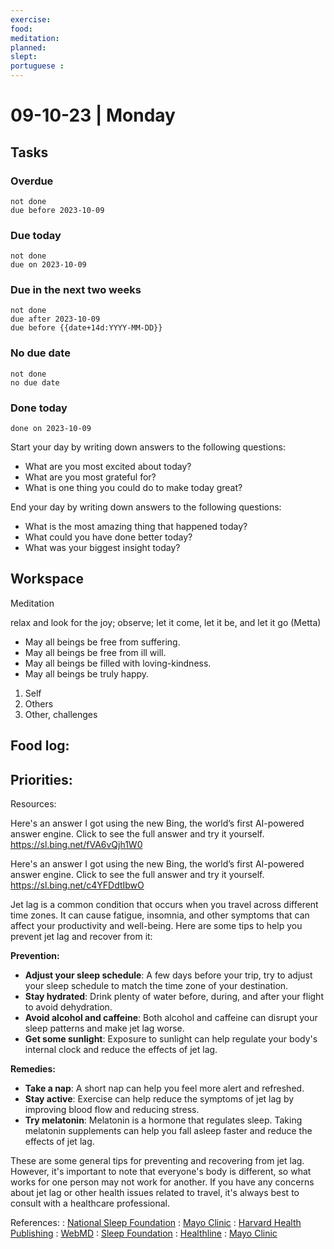 ```yaml
---
exercise: 
food:
meditation:
planned:
slept:
portuguese :
---
```


# 09-10-23 | Monday

## Tasks
### Overdue
```tasks
not done
due before 2023-10-09
```

### Due today
```tasks
not done
due on 2023-10-09
```

### Due in the next two weeks
```tasks
not done
due after 2023-10-09
due before {{date+14d:YYYY-MM-DD}}
```

### No due date
```tasks
not done
no due date
```

### Done today
```tasks
done on 2023-10-09
```


Start your day by writing down answers to the following questions:

- What are you most excited about today? 
- What are you most grateful for? 
- What is one thing you could do to make today great?  

End your day by writing down answers to the following questions: 

- What is the most amazing thing that happened today? 
- What could you have done better today? 
- What was your biggest insight today?

## Workspace

Meditation 

relax and look for the joy; observe; let it come, let it be, and let it go
(Metta)
-   May all beings be free from suffering.
-   May all beings be free from ill will.
-   May all beings be filled with loving-kindness.
-   May all beings be truly happy.

1. Self
2. Others
3. Other, challenges

Food log:
- 

Priorities:
- 

Resources:

Here's an answer I got using the new Bing, the world’s first AI-powered answer engine. Click to see the full answer and try it yourself. https://sl.bing.net/fVA6vQjh1W0

Here's an answer I got using the new Bing, the world’s first AI-powered answer engine. Click to see the full answer and try it yourself. https://sl.bing.net/c4YFDdtIbwO

Jet lag is a common condition that occurs when you travel across different time zones. It can cause fatigue, insomnia, and other symptoms that can affect your productivity and well-being. Here are some tips to help you prevent jet lag and recover from it:

**Prevention:**
- **Adjust your sleep schedule**: A few days before your trip, try to adjust your sleep schedule to match the time zone of your destination.
- **Stay hydrated**: Drink plenty of water before, during, and after your flight to avoid dehydration.
- **Avoid alcohol and caffeine**: Both alcohol and caffeine can disrupt your sleep patterns and make jet lag worse.
- **Get some sunlight**: Exposure to sunlight can help regulate your body's internal clock and reduce the effects of jet lag.

**Remedies:**
- **Take a nap**: A short nap can help you feel more alert and refreshed.
- **Stay active**: Exercise can help reduce the symptoms of jet lag by improving blood flow and reducing stress.
- **Try melatonin**: Melatonin is a hormone that regulates sleep. Taking melatonin supplements can help you fall asleep faster and reduce the effects of jet lag.

These are some general tips for preventing and recovering from jet lag. However, it's important to note that everyone's body is different, so what works for one person may not work for another. If you have any concerns about jet lag or other health issues related to travel, it's always best to consult with a healthcare professional.

References:
: [National Sleep Foundation](https://www.sleepfoundation.org/articles/how-to-prevent-jet-lag)
: [Mayo Clinic](https://www.mayoclinic.org/diseases-conditions/jet-lag/symptoms-causes/syc-20374027)
: [Harvard Health Publishing](https://www.health.harvard.edu/staying-healthy/beat-jet-lag)
: [WebMD](https://www.webmd.com/a-to-z-guides/jet-lag-prevention)
: [Sleep Foundation](https://www.sleepfoundation.org/articles/napping-and-sleep)
: [Healthline](https://www.healthline.com/health/exercise-for-jet-lag)
: [Mayo Clinic](https://www.mayoclinic.org/diseases-conditions/jet-lag/diagnosis-treatment/drc-20374033)

